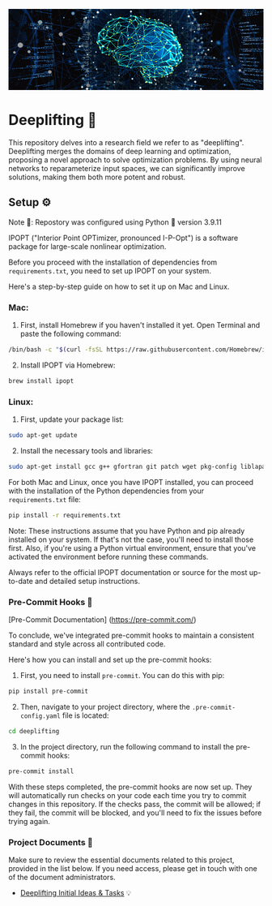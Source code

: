 ![](https://github.com/sun-umn/Deeplifting/blob/main/deeplifting.png)

# Deeplifting 🧠
This repository delves into a research field we refer to as "deeplifting". Deeplifting merges the domains of deep learning and optimization, proposing a novel approach to solve optimization problems. By using neural networks to reparameterize input spaces, we can significantly improve solutions, making them both more potent and robust.

## Setup ⚙️
Note 📝: Repostory was configured using Python 🐍 version 3.9.11

IPOPT ("Interior Point OPTimizer, pronounced I-P-Opt") is a software package for large-scale nonlinear optimization.

Before you proceed with the installation of dependencies from `requirements.txt`, you need to set up IPOPT on your system.

Here's a step-by-step guide on how to set it up on Mac and Linux.

### Mac:

1. First, install Homebrew if you haven't installed it yet. Open Terminal and paste the following command:

```bash
/bin/bash -c "$(curl -fsSL https://raw.githubusercontent.com/Homebrew/install/HEAD/install.sh)"
```

2. Install IPOPT via Homebrew:

```bash
brew install ipopt
```

### Linux:

1. First, update your package list:

```bash
sudo apt-get update
```

2. Install the necessary tools and libraries:

```bash
sudo apt-get install gcc g++ gfortran git patch wget pkg-config liblapack-dev libmetis-dev libmumps-seq-dev libblas-dev coinor-libipopt-dev
```

For both Mac and Linux, once you have IPOPT installed, you can proceed with the installation of the Python dependencies from your `requirements.txt` file:

```bash
pip install -r requirements.txt
```

Note: These instructions assume that you have Python and pip already installed on your system. If that's not the case, you'll need to install those first. Also, if you're using a Python virtual environment, ensure that you've activated the environment before running these commands.

Always refer to the official IPOPT documentation or source for the most up-to-date and detailed setup instructions.

### Pre-Commit Hooks 🤖
[Pre-Commit Documentation]
(https://pre-commit.com/)

To conclude, we've integrated pre-commit hooks to maintain a consistent standard and style across all contributed code.

Here's how you can install and set up the pre-commit hooks:

1. First, you need to install `pre-commit`. You can do this with pip:

```bash
pip install pre-commit
```

2. Then, navigate to your project directory, where the `.pre-commit-config.yaml` file is located:

```bash
cd deeplifting
```

3. In the project directory, run the following command to install the pre-commit hooks:

```bash
pre-commit install
```

With these steps completed, the pre-commit hooks are now set up. They will automatically run checks on your code each time you try to commit changes in this repository. If the checks pass, the commit will be allowed; if they fail, the commit will be blocked, and you'll need to fix the issues before trying again.

### Project Documents 📃

Make sure to review the essential documents related to this project, provided in the list below. If you need access, please get in touch with one of the document administrators.

-  [Deeplifting Initial Ideas & Tasks](https://docs.google.com/document/d/1SN8HvfS9WYqoirlbcRCgr1iush3Vrgw9o4GqonQ6qk8/edit) 💡



